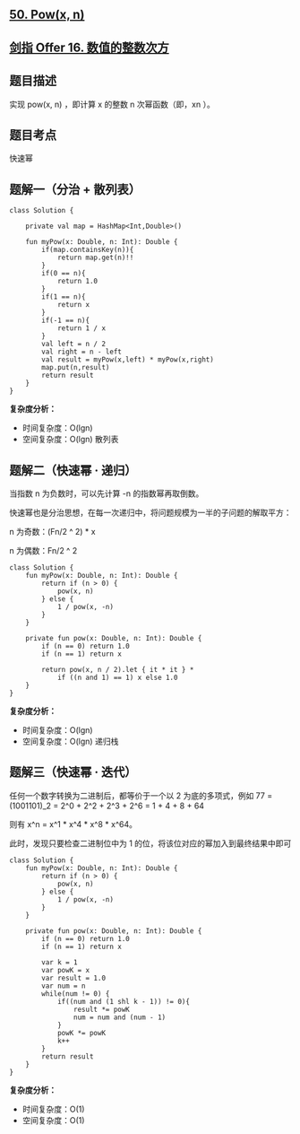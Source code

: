 ## [50. Pow(x, n)](https://leetcode.cn/problems/powx-n)
## [剑指 Offer 16. 数值的整数次方](https://leetcode.cn/problems/shu-zhi-de-zheng-shu-ci-fang-lcof/description/?favorite=xb9nqhhg)

## 题目描述

实现 pow(x, n) ，即计算 x 的整数 n 次幂函数（即，xn ）。

## 题目考点

快速幂

## 题解一（分治 + 散列表）
 
```
class Solution {

    private val map = HashMap<Int,Double>()

    fun myPow(x: Double, n: Int): Double {
        if(map.containsKey(n)){
            return map.get(n)!!
        }
        if(0 == n){
            return 1.0
        }
        if(1 == n){
            return x
        }
        if(-1 == n){
            return 1 / x
        }
        val left = n / 2
        val right = n - left
        val result = myPow(x,left) * myPow(x,right)
        map.put(n,result)
        return result
    }
}
```

**复杂度分析：**

- 时间复杂度：O(lgn)
- 空间复杂度：O(lgn) 散列表

## 题解二（快速幂 · 递归）

当指数 n 为负数时，可以先计算 -n 的指数幂再取倒数。

快速幂也是分治思想，在每一次递归中，将问题规模为一半的子问题的解取平方：

n 为奇数：(Fn/2 ^ 2) * x

n 为偶数：Fn/2 ^ 2

```
class Solution {
    fun myPow(x: Double, n: Int): Double {
        return if (n > 0) {
            pow(x, n)
        } else {
            1 / pow(x, -n)
        }
    }

    private fun pow(x: Double, n: Int): Double {
        if (n == 0) return 1.0
        if (n == 1) return x

        return pow(x, n / 2).let { it * it } *
            if ((n and 1) == 1) x else 1.0
    }
}
```

**复杂度分析：**

- 时间复杂度：O(lgn)
- 空间复杂度：O(lgn) 递归栈

## 题解三（快速幂 · 迭代）

任何一个数字转换为二进制后，都等价于一个以 2 为底的多项式，例如 77 = (1001101)\_2 = 2^0 + 2^2 + 2^3 + 2^6 = 1 + 4 + 8 + 64

则有 x^n = x^1 * x^4 * x^8 * x^64。

此时，发现只要检查二进制位中为 1 的位，将该位对应的幂加入到最终结果中即可

```
class Solution {
    fun myPow(x: Double, n: Int): Double {
        return if (n > 0) {
            pow(x, n)
        } else {
            1 / pow(x, -n)
        }
    }

    private fun pow(x: Double, n: Int): Double {
        if (n == 0) return 1.0
        if (n == 1) return x

        var k = 1
        var powK = x
        var result = 1.0
        var num = n
        while(num != 0) {
            if((num and (1 shl k - 1)) != 0){
                result *= powK
                num = num and (num - 1) 
            }
            powK *= powK
            k++
        }
        return result
    }
}
```

**复杂度分析：**

- 时间复杂度：O(1)
- 空间复杂度：O(1)
